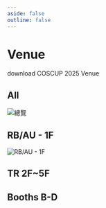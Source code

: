 ```yaml
---
aside: false
outline: false
---
```


# Venue

<CButton tag="a" href="/2025/COSCUP-2025-Venue.pdf" download>download COSCUP 2025 Venue</CButton>

## All

![總覽](/@/assets/images/venue/01_round_School.png)

## RB/AU - 1F

![RB/AU - 1F](/@/assets/images/venue/02_All_building.png)

## TR 2F~5F

<VenueTab />

## Booths B-D

<BoothTab />

<style scoped>
.button {
  margin-top: 25px;
}
</style>
